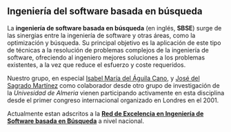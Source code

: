 ## Ingeniería del software basada en búsqueda

La **ingeniería de software basada en búsqueda** (en inglés, **SBSE**) surge de las sinergias entre la ingeniería de software y otras áreas, como la optimización y búsqueda. Su principal objetivo es la aplicación de este tipo de técnicas a la resolución de problemas complejos de la ingeniería de software, ofreciendo al ingeniero mejores soluciones a los problemas existentes, a la vez que reduce el esfuerzo y coste requeridos.

Nuestro grupo, en especial [Isabel María del Águila Cano](http://brujula.ual.es/authors/8.html), y  [José del Sagrado Martínez](http://brujula.ual.es/authors/874.html?sortBy=dateDesc&pageType=book_chapter_thesis#publication-45888)  como colaborador desde otro grupo de investigación de la *Univesidad de Almeria* vienen participando activamente en esta disciplina desde el primer congreso internacional organizado en Londres en el 2001.

Actualmente estan adscritos a la [**Red de Excelencia en Ingeniería de Software basada en Búsqueda**](http://www.uco.es/investigacion/proyectos/SEBASENet/index.php?title=P%C3%A1gina_principal) a nivel nacional.


